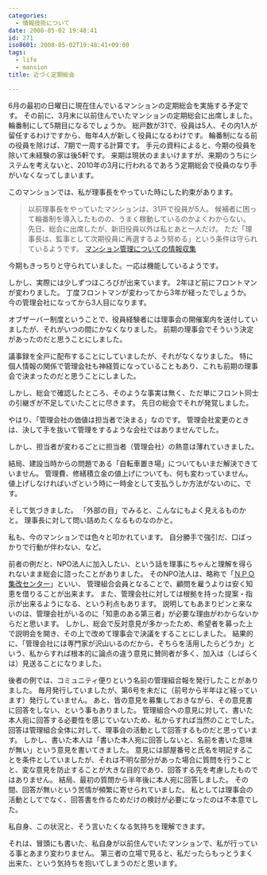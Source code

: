 ```yaml
---
categories:
  - 情報技術について
date: 2008-05-02 19:48:41
id: 271
iso8601: 2008-05-02T19:48:41+09:00
tags:
  - life
  - mansion
title: 近づく定期総会

---
```


6月の最初の日曜日に現在住んでいるマンションの定期総会を実施する予定です。
その前に、3月末に以前住んでいたマンションの定期総会に出席しました。
輪番制にして5期目になるでしょうか。
総戸数が31で、役員は5人、その内1人が留任するわけですから、毎年4人が新しく役員になるわけです。
輪番制になる前の役員を除けば、7期で一周する計算です。
手元の資料によると、今期の役員を除いて未経験の家は後5軒です。
来期は現状のままいけますが、来期のうちにシステムを考えないと、2010年の3月に行われるであろう定期総会で役員のなり手がいなくなってしまいます。

このマンションでは、私が理事長をやっていた時にした約束があります。

> 以前理事長をやっていたマンションは、31戸で役員が5人。
> 候補者に困って輪番制を導入したものの、うまく稼動しているのかよくわからない。
> 先日、総会に出席したが、新旧役員以外は私とあと一人だけ。
> ただ「理事長は、監事として次期役員に再選するよう努める」という条件は守られているようです。
> [マンション管理についての情報収集](/2007/06/07/144343/)

今期もきっちりと守られていました。一応は機能しているようです。

しかし、実際には少しずつほころびが出来ています。
2年ほど前にフロントマンが変わりました。
丁度フロントマンが変わってから3年が経ったでしょうか。
今の管理会社になってから3人目になります。

オブザーバー制度ということで、役員経験者には理事会の開催案内を送付していましたが、それがいつの間にかなくなりました。
前期の理事会でそういう決定があったのだと思うことにしました。

議事録を全戸に配布することにしていましたが、それがなくなりました。
特に個人情報の関係で管理会社も神経質になっていることもあり、これも前期の理事会で決まったのだと思うことにしました。

しかし、総会で確認したところ、そのような事実は無く、ただ単にフロント同士の引継ぎが不足していたことに尽きます。
先日の総会でそれが発覚しました。

やはり、「管理会社の価値は担当者で決まる」なのです。
管理会社変更のときは、決して手を抜いて管理をするような会社ではありませんでした。

しかし、担当者が変わるごとに担当者（管理会社）の熱意は薄れていきました。

結局、建設当時からの問題である「自転車置き場」についてもいまだ解決できていません。
管理費、修繕積立金の値上げについても、何も変わっていません。値上げしなければいざという時に一時金として支払うしか方法がないのに、です。

そして気づきました。
「外部の目」でみると、こんなにもよく見えるものかと。
理事長に対して問い詰めたくなるものなのかと。

私も、今のマンションでは色々と叩かれています。
自分勝手で強引だ、口ばっかりで行動が伴わない、など。

前者の例だと、NPO法人に加入したい、という話を理事にちゃんと理解を得られないまま総会に諮ったことがありました。
そのNPO法人は、略称で「<a href="http://www.shukai.or.jp">ＮＰＯ集改センター</a>」といい、 管理組合会員となることで、顧問を雇うよりは安く知恵を借りることが出来ます。
また、管理会社に対しては根拠を持った提案・指示が出来るようになる、という利点もあります。
説明してもあまりピンと来ないのは、管理会社がいるのに「知恵のある第三者」が必要な理由がわからないからだと思います。
しかし、総会で反対意見が多かったため、希望者を募った上で説明会を開き、その上で改めて理事会で決議をすることにしました。
結果的に、「管理会社には専門家が沢山いるのだから、そちらを活用したらどうか」という、私からすれば根本的に論点の違う意見に賛同者が多く、加入は（しばらくは）見送ることになりました。

後者の例では、コミュニティ便りという名前の管理組合報を発行したことがありました。
毎月発行していましたが、第6号を未だに（前号から半年ほど経っています）発行していません。
あと、皆の意見を募集しておきながら、その意見書に回答をしない、という事もありました。
管理組合への意見に対して、書いた本人宛に回答する必要性を感じていないため、私からすれば当然のことでした。
回答は管理組合全体に対して、理事会の活動として回答するものだと思っています。
しかし、書いた本人は「書いた本人宛に回答しないと、名前を書いた意味が無い」という意見を書いてきました。
意見には部屋番号と氏名を明記することを条件としていましたが、それは不明な部分があった場合に質問を行うことと、変な意見を防止することが大きな目的であり、回答する先を考慮したものではありません。
結局、最初の質問から半年後に本人宛に回答しました。
その間、回答が無いという苦情が頻繁に寄せられていました。
私としては理事会の活動としてでなく、回答書を作るためだけの検討が必要になったのは不本意でした。

私自身、この状況と、そう言いたくなる気持ちを理解できます。

それは、冒頭にも書いた、私自身が以前住んでいたマンションで、私が行っている事とあまり変わりません。
第三者の立場で見ると、私だったらもっとうまく出来た、という気持ちを抱いてしまうのだと思います。
